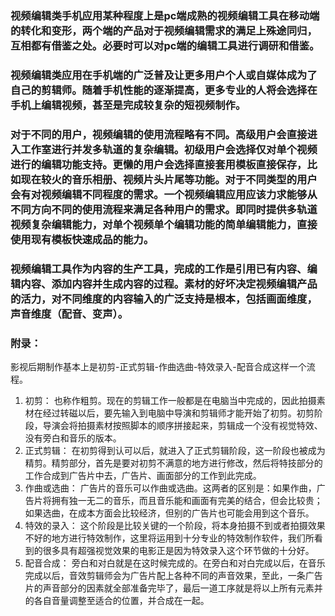 ### 视频编辑类手机应用某种程度上是pc端成熟的视频编辑工具在移动端的转化和变形，两个端的产品对于视频编辑需求的满足上殊途同归，互相都有借鉴之处。必要时可以对pc端的编辑工具进行调研和借鉴。
### 视频编辑类应用在手机端的广泛普及让更多用户个人或自媒体成为了自己的剪辑师。随着手机性能的逐渐提高，更多专业的人将会选择在手机上编辑视频，甚至是完成较复杂的短视频制作。
### 对于不同的用户，视频编辑的使用流程略有不同。高级用户会直接进入工作室进行并发多轨道的复杂编辑。初级用户会选择仅对单个视频进行的编辑功能支持。更懒的用户会选择直接套用模板直接保存，比如现在较火的音乐相册、视频片头片尾等功能。对于不同类型的用户会有对视频编辑不同程度的需求。一个视频编辑应用应该力求能够从不同方向不同的使用流程来满足各种用户的需求。即同时提供多轨道视频复杂编辑能力，对单个视频单个编辑功能的简单编辑能力，直接使用现有模板快速成品的能力。
### 视频编辑工具作为内容的生产工具，完成的工作是引用已有内容、编辑内容、添加内容并生成内容的过程。素材的好坏决定视频编辑产品的活力，对不同维度的内容输入的广泛支持是根本，包括画面维度，声音维度（配音、变声）。


### 附录：
影视后期制作基本上是初剪-正式剪辑-作曲选曲-特效录入-配音合成这样一个流程。
1. 初剪：
也称作粗剪。现在的剪辑工作一般都是在电脑当中完成的，因此拍摄素材在经过转磁以后，要先输入到电脑中导演和剪辑师才能开始了初剪。初剪阶段，导演会将拍摄素材按照脚本的顺序拼接起来，剪辑成一个没有视觉特效、没有旁白和音乐的版本。
2. 正式剪辑：
在初剪得到认可以后，就进入了正式剪辑阶段，这一阶段也被成为精剪。精剪部分，首先是要对初剪不满意的地方进行修改，然后将特技部分的工作合成到广告片中去，广告片、画面部分的工作到此完成。
3. 作曲或选曲：
广告片的音乐可以作曲或选曲。这两者的区别是：如果作曲，广告片将拥有独一无二的音乐，而且音乐能和画面有完美的结合，但会比较贵；如果选曲，在成本方面会比较经济，但别的广告片也可能会用到这个音乐。
4. 特效的录入：
这个阶段是比较关键的一个阶段，将本身拍摄不到或者拍摄效果不好的地方进行特效制作，这里将运用到十分专业的特效制作软件，我们所看到的很多具有超强视觉效果的电影正是因为特效录入这个环节做的十分好。
5. 配音合成：
旁白和对白就是在这时候完成的。在旁白和对白完成以后，在音乐完成以后，音效剪辑师会为广告片配上各种不同的声音效果，至此，一条广告片的声音部分的因素就全部准备完毕了，最后一道工序就是将以上所有元素并的各自音量调整至适合的位置，并合成在一起。


